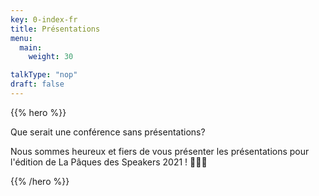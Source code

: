 ```yaml
---
key: 0-index-fr
title: Présentations
menu:
  main:
    weight: 30

talkType: "nop"
draft: false
---
```


{{% hero %}}

Que serait une conférence sans présentations? 

Nous sommes heureux et fiers de vous présenter les présentations pour l'édition de La Pâques des Speakers 2021 ! 🐰🔔🥚

{{% /hero %}}
